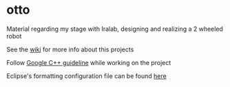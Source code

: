 # otto
Material regarding my stage with Iralab, designing and realizing a 2 wheeled robot

See the [wiki](https://github.com/iralabdisco/otto/wiki) for more info about this projects

Follow [Google C++ guideline](https://google.github.io/styleguide/cppguide.html) while working on the project

Eclipse's formatting configuration file can be found [here](https://github.com/google/styleguide/blob/gh-pages/eclipse-cpp-google-style.xml)

